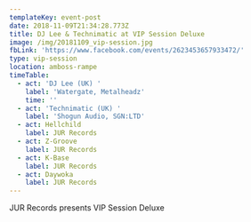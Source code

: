 ```yaml
---
templateKey: event-post
date: 2018-11-09T21:34:28.773Z
title: DJ Lee & Technimatic at VIP Session Deluxe
image: /img/20181109_vip-session.jpg
fbLink: 'https://www.facebook.com/events/2623453657933472/'
type: vip-session
location: amboss-rampe
timeTable:
  - act: 'DJ Lee (UK) '
    label: 'Watergate, Metalheadz'
    time: ''
  - act: 'Technimatic (UK) '
    label: 'Shogun Audio, SGN:LTD'
  - act: Hellchild
    label: JUR Records
  - act: Z-Groove
    label: JUR Records
  - act: K-Base
    label: JUR Records
  - act: Daywoka
    label: JUR Records
---
```

JUR Records presents VIP Session Deluxe
